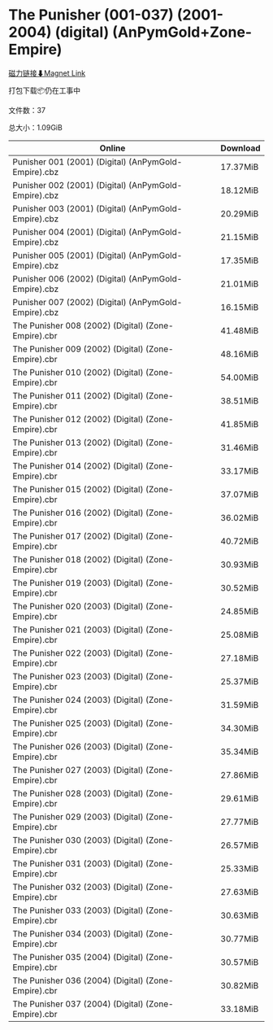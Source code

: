 # The Punisher (001-037) (2001-2004) (digital) (AnPymGold+Zone-Empire)

[磁力链接⬇Magnet Link](magnet:?xt=urn:btih:e0f72d20394b43697a4d2256e6cb9f36cc1b4c4d&dn=The%20Punisher%20%28001-037%29%20%282001-2004%29%20%28digital%29%20%28AnPymGold%2BZone-Empire%29)

打包下载📦仍在工事中

文件数：37

总大小：1.09GiB

Online | Download
--- | ---
Punisher 001 (2001) (Digital) (AnPymGold-Empire).cbz | 17.37MiB
Punisher 002 (2001) (Digital) (AnPymGold-Empire).cbz | 18.12MiB
Punisher 003 (2001) (Digital) (AnPymGold-Empire).cbz | 20.29MiB
Punisher 004 (2001) (Digital) (AnPymGold-Empire).cbz | 21.15MiB
Punisher 005 (2001) (Digital) (AnPymGold-Empire).cbz | 17.35MiB
Punisher 006 (2002) (Digital) (AnPymGold-Empire).cbz | 21.01MiB
Punisher 007 (2002) (Digital) (AnPymGold-Empire).cbz | 16.15MiB
The Punisher 008 (2002) (Digital) (Zone-Empire).cbr | 41.48MiB
The Punisher 009 (2002) (Digital) (Zone-Empire).cbr | 48.16MiB
The Punisher 010 (2002) (Digital) (Zone-Empire).cbr | 54.00MiB
The Punisher 011 (2002) (Digital) (Zone-Empire).cbr | 38.51MiB
The Punisher 012 (2002) (Digital) (Zone-Empire).cbr | 41.85MiB
The Punisher 013 (2002) (Digital) (Zone-Empire).cbr | 31.46MiB
The Punisher 014 (2002) (Digital) (Zone-Empire).cbr | 33.17MiB
The Punisher 015 (2002) (Digital) (Zone-Empire).cbr | 37.07MiB
The Punisher 016 (2002) (Digital) (Zone-Empire).cbr | 36.02MiB
The Punisher 017 (2002) (Digital) (Zone-Empire).cbr | 40.72MiB
The Punisher 018 (2002) (Digital) (Zone-Empire).cbr | 30.93MiB
The Punisher 019 (2003) (Digital) (Zone-Empire).cbr | 30.52MiB
The Punisher 020 (2003) (Digital) (Zone-Empire).cbr | 24.85MiB
The Punisher 021 (2003) (Digital) (Zone-Empire).cbr | 25.08MiB
The Punisher 022 (2003) (Digital) (Zone-Empire).cbr | 27.18MiB
The Punisher 023 (2003) (Digital) (Zone-Empire).cbr | 25.37MiB
The Punisher 024 (2003) (Digital) (Zone-Empire).cbr | 31.59MiB
The Punisher 025 (2003) (Digital) (Zone-Empire).cbr | 34.30MiB
The Punisher 026 (2003) (Digital) (Zone-Empire).cbr | 35.34MiB
The Punisher 027 (2003) (Digital) (Zone-Empire).cbr | 27.86MiB
The Punisher 028 (2003) (Digital) (Zone-Empire).cbr | 29.61MiB
The Punisher 029 (2003) (Digital) (Zone-Empire).cbr | 27.77MiB
The Punisher 030 (2003) (Digital) (Zone-Empire).cbr | 26.57MiB
The Punisher 031 (2003) (Digital) (Zone-Empire).cbr | 25.33MiB
The Punisher 032 (2003) (Digital) (Zone-Empire).cbr | 27.63MiB
The Punisher 033 (2003) (Digital) (Zone-Empire).cbr | 30.63MiB
The Punisher 034 (2003) (Digital) (Zone-Empire).cbr | 30.77MiB
The Punisher 035 (2004) (Digital) (Zone-Empire).cbr | 30.57MiB
The Punisher 036 (2004) (Digital) (Zone-Empire).cbr | 30.82MiB
The Punisher 037 (2004) (Digital) (Zone-Empire).cbr | 33.18MiB